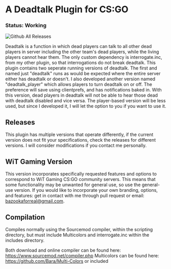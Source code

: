 # A Deadtalk Plugin for CS:GO
### Status: Working
![Github All Releases](https://img.shields.io/github/downloads/bazooka-codes/csgo-deadtalk-plugin/total)

Deadtalk is a function in which dead players can talk to all other dead players in server including the other team's dead players, while the living players cannot hear them. The only custom dependency is interrogate.inc, from my other plugin, so that interrogations do not break deadtalk. This plugin contains two seperate running versions of deadtalk. The first and named just "deadtalk" runs as would be expected where the entire server either has deadtalk or doesn't. I also developed another version named "deadtalk_player" which allows players to turn deadtalk on or off. The preference will save using clientprefs, and has notifications baked in. With this version, dead players in deadtalk will not be able to hear those dead with deadtalk disabled and vice versa. The player-based version will be less used, but since I developed it, I will let the option to you if you want to use it.

## Releases
This plugin has multiple versions that operate differently, if the current version does not fit your specifications, check the releases for different versions. I will consider modifications if you contact me personally.

## WiT Gaming Version
This version incorporates specifically requested features and options to correspond to WiT Gaming CS:GO community servers. This means that some functionality may be unwanted for general use, so use the general-use version. If you would like to incorporate your own branding, options, and features: get in contact with me through pull request or email: bazookaforreal@gmail.com.

## Compilation
Compiles normally using the Sourcemod compiler, within the scripting directory, but must include Multicolors and interrogate.inc within the includes directory. 

  Both download and online compiler can be found here: https://www.sourcemod.net/compiler.php
  Multicolors can be found here: https://github.com/Bara/Multi-Colors or included
